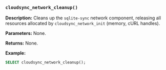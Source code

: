 ### `cloudsync_network_cleanup()`

**Description:** Cleans up the `sqlite-sync` network component, releasing all resources allocated by `cloudsync_network_init` (memory, cURL handles).

**Parameters:** None.

**Returns:** None.

**Example:**

```sql
SELECT cloudsync_network_cleanup();
```
